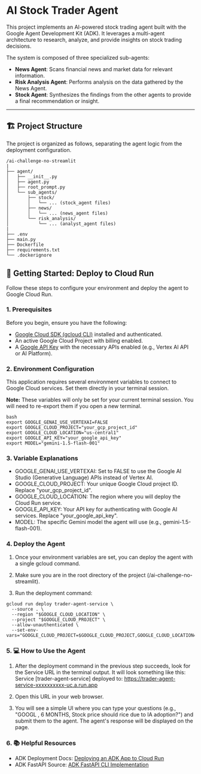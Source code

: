 # AI Stock Trader Agent

This project implements an AI-powered stock trading agent built with the Google Agent Development Kit (ADK). It leverages a multi-agent architecture to research, analyze, and provide insights on stock trading decisions.

The system is composed of three specialized sub-agents:
*   **News Agent**: Scans financial news and market data for relevant information.
*   **Risk Analysis Agent**: Performs analysis on the data gathered by the News Agent.
*   **Stock Agent**: Synthesizes the findings from the other agents to provide a final recommendation or insight.

---

## 🏗️ Project Structure

The project is organized as follows, separating the agent logic from the deployment configuration.

```
/ai-challenge-no-streamlit
|
├── agent/
│   ├── __init__.py
│   ├── agent.py
│   ├── root_prompt.py
│   └── sub_agents/
│       ├── stock/
│       │   └── ... (stock_agent files)
│       ├── news/
│       │   └── ... (news_agent files)
│       └── risk_analysis/
│           └── ... (analyst_agent files)
|
├── .env                  
├── main.py               
├── Dockerfile           
├── requirements.txt    
└── .dockerignore        
```


## 🚀 Getting Started: Deploy to Cloud Run

Follow these steps to configure your environment and deploy the agent to Google Cloud Run.

### 1. Prerequisites

Before you begin, ensure you have the following:
*   [Google Cloud SDK (gcloud CLI)](https://cloud.google.com/sdk/docs/install) installed and authenticated.
*   An active Google Cloud Project with billing enabled.
*   A [Google API Key](https://aistudio.google.com/apikey) with the necessary APIs enabled (e.g., Vertex AI API or AI Platform).

### 2. Environment Configuration

This application requires several environment variables to connect to Google Cloud services. Set them directly in your terminal session.

**Note:** These variables will only be set for your current terminal session. You will need to re-export them if you open a new terminal.

```
bash
export GOOGLE_GENAI_USE_VERTEXAI=FALSE
export GOOGLE_CLOUD_PROJECT="your_gcp_project_id"
export GOOGLE_CLOUD_LOCATION="us-central1"
export GOOGLE_API_KEY="your_google_api_key"
export MODEL="gemini-1.5-flash-001"
```

### 3. Variable Explanations

- GOOGLE_GENAI_USE_VERTEXAI: Set to FALSE to use the Google AI Studio (Generative Language) APIs instead of Vertex AI.
- GOOGLE_CLOUD_PROJECT: Your unique Google Cloud project ID. Replace "your_gcp_project_id".
- GOOGLE_CLOUD_LOCATION: The region where you will deploy the Cloud Run service.
- GOOGLE_API_KEY: Your API key for authenticating with Google AI services. Replace "your_google_api_key".
- MODEL: The specific Gemini model the agent will use (e.g., gemini-1.5-flash-001).

### 4. Deploy the Agent

1. Once your environment variables are set, you can deploy the agent with a single gcloud command.

2. Make sure you are in the root directory of the project (/ai-challenge-no-streamlit).

3. Run the deployment command:

```
gcloud run deploy trader-agent-service \
  --source . \
  --region "$GOOGLE_CLOUD_LOCATION" \
  --project "$GOOGLE_CLOUD_PROJECT" \
  --allow-unauthenticated \
  --set-env-vars="GOOGLE_CLOUD_PROJECT=$GOOGLE_CLOUD_PROJECT,GOOGLE_CLOUD_LOCATION=$GOOGLE_CLOUD_LOCATION,GOOGLE_GENAI_USE_VERTEXAI=$GOOGLE_GENAI_USE_VERTEXAI,MODEL=$MODEL,GOOGLE_API_KEY=$GOOGLE_API_KEY"
```

### 5. 💻 How to Use the Agent

1. After the deployment command in the previous step succeeds, look for the Service URL in the terminal output. It will look something like this: Service [trader-agent-service] deployed to: https://trader-agent-service-xxxxxxxxxx-uc.a.run.app

2. Open this URL in your web browser.

3. You will see a simple UI where you can type your questions (e.g., "GOOGL , 6 MONTHS, Stock price should rice due to IA adoption?") and submit them to the agent. The agent's response will be displayed on the page.

### 6. 📚 Helpful Resources

- ADK Deployment Docs: [Deploying an ADK App to Cloud Run](https://google.github.io/adk-docs/deploy/cloud-run/)
- ADK FastAPI Source: [ADK FastAPI CLI Implementation](https://github.com/google/adk-python/blob/main/src/google/adk/cli/fast_api.py)
